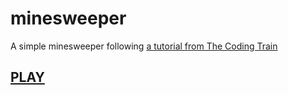 # minesweeper
A simple minesweeper following [a tutorial from The Coding Train](https://youtu.be/LFU5ZlrR21E)
## [PLAY](https://haritonch.github.io/minesweeper/)
